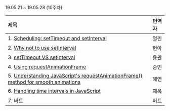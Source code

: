 19.05.21 ~ 19.05.28 (10주차)

|   제목   | 번역자  |
| :-------- | :------ |
| 1. [Scheduling: setTimeout and setInterval](https://github.com/Lee-hyuna/33-js-concepts-kr/wiki/Scheduling:-setTimeout-and-setInterval) | 멀린 |
| 2. [Why not to use setInterval](https://dev.to/akanksha_9560/why-not-to-use-setinterval--2na9) | 현아 |
| 3. [setTimeout VS setInterval](https://develoger.com/settimeout-vs-setinterval-cff85142555b) | 용관 |
| 4. [Using requestAnimationFrame](https://css-tricks.com/using-requestanimationframe/) | 승민 |
| 5. [Understanding JavaScript's requestAnimationFrame() method for smooth animations](http://www.javascriptkit.com/javatutors/requestanimationframe.shtml) | 해연 |
| 6. [Handling time intervals in JavaScript](https://www.amitmerchant.com/Handling-Time-Intervals-In-Javascript/) | 재욱 |
| 7. 버트 | 버트 |